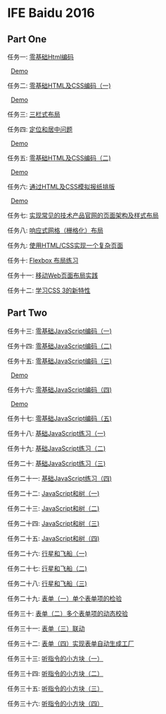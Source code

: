 # IFE Baidu 2016


Part One
-----


任务一: [零基础Html编码](http://ife.baidu.com/task/detail?taskId=1)

&nbsp;&nbsp;[Demo](http://zoewys.github.io/ife-2016/part1/task01/index.html)

任务二: [零基础HTML及CSS编码（一)](http://ife.baidu.com/task/detail?taskId=2)

&nbsp;&nbsp;[Demo](http://zoewys.github.io/ife-2016/part1/task02/index.html)

任务三: [三栏式布局](http://ife.baidu.com/task/detail?taskId=3)

任务四: [定位和居中问题](http://ife.baidu.com/task/detail?taskId=4)

&nbsp;&nbsp;[Demo](http://zoewys.github.io/ife-2016/part1/task04/index.html)

任务五: [零基础HTML及CSS编码（二)](http://ife.baidu.com/task/detail?taskId=5)

&nbsp;&nbsp;[Demo](http://zoewys.github.io/ife-2016/part1/task05/index.html)

任务六: [通过HTML及CSS模拟报纸排版](http://ife.baidu.com/task/detail?taskId=6)

&nbsp;&nbsp;[Demo](http://zoewys.github.io/ife-2016/part1/task06/index.html)

任务七: [实现常见的技术产品官网的页面架构及样式布局](http://ife.baidu.com/task/detail?taskId=7)

任务八: [响应式网格（栅格化）布局](http://ife.baidu.com/task/detail?taskId=8)

任务九: [使用HTML/CSS实现一个复杂页面](http://ife.baidu.com/task/detail?taskId=9)

任务十: [Flexbox 布局练习](http://ife.baidu.com/task/detail?taskId=10)

任务十一: [移动Web页面布局实践](http://ife.baidu.com/task/detail?taskId=11)

任务十二: [学习CSS 3的新特性](http://ife.baidu.com/task/detail?taskId=12)


Part Two
-----


任务十三: [零基础JavaScript编码（一)](http://ife.baidu.com/task/detail?taskId=13)

任务十四: [零基础JavaScript编码（二)](http://ife.baidu.com/task/detail?taskId=14)

任务十五: [零基础JavaScript编码（三)](http://ife.baidu.com/task/detail?taskId=15)

&nbsp;&nbsp;[Demo](http://zoewys.github.io/ife-2016/part2/task15/index.html)

任务十六: [零基础JavaScript编码（四)](http://ife.baidu.com/task/detail?taskId=16)

&nbsp;&nbsp;[Demo](http://zoewys.github.io/ife-2016/part2/task16/index.html)

任务十七: [零基础JavaScript编码（五)](http://ife.baidu.com/task/detail?taskId=17)

任务十八: [基础JavaScript练习（一)](http://ife.baidu.com/task/detail?taskId=18)

任务十九: [基础JavaScript练习（二)](http://ife.baidu.com/task/detail?taskId=19)

任务二十: [基础JavaScript练习（三)](http://ife.baidu.com/task/detail?taskId=20)

任务二十一: [基础JavaScript练习（四)](http://ife.baidu.com/task/detail?taskId=21)

任务二十二: [JavaScript和树（一)](http://ife.baidu.com/task/detail?taskId=22)

任务二十三: [JavaScript和树（二)](http://ife.baidu.com/task/detail?taskId=23)

任务二十四: [JavaScript和树（三)](http://ife.baidu.com/task/detail?taskId=24)

任务二十五: [JavaScript和树（四)](http://ife.baidu.com/task/detail?taskId=25)

任务二十六: [行星和飞船（一)](http://ife.baidu.com/task/detail?taskId=26)

任务二十七: [行星和飞船（二)](http://ife.baidu.com/task/detail?taskId=27)

任务二十八: [行星和飞船（三)](http://ife.baidu.com/task/detail?taskId=28)

任务二十九: [表单（一）单个表单项的检验](http://ife.baidu.com/task/detail?taskId=29)

任务三十: [表单（二）多个表单项的动态校验](http://ife.baidu.com/task/detail?taskId=30)

任务三十一: [表单（三）联动](http://ife.baidu.com/task/detail?taskId=31)

任务三十二: [表单（四）实现表单自动生成工厂](http://ife.baidu.com/task/detail?taskId=32)

任务三十三: [听指令的小方块（一）](http://ife.baidu.com/task/detail?taskId=33)

任务三十四: [听指令的小方块（二）](http://ife.baidu.com/task/detail?taskId=34)

任务三十五: [听指令的小方块（三）](http://ife.baidu.com/task/detail?taskId=35)

任务三十六: [听指令的小方块（四）](http://ife.baidu.com/task/detail?taskId=36)